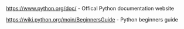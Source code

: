 https://www.python.org/doc/ - Offical Python documentation website

https://wiki.python.org/moin/BeginnersGuide - Python beginners guide

